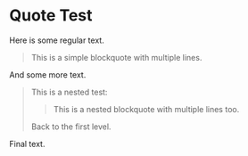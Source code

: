 # Quote Test

Here is some regular text.

> This is a simple blockquote
> with multiple lines.

And some more text.

> This is a nested test:
>
> > This is a nested blockquote
> > with multiple lines too.
>
> Back to the first level.

Final text.